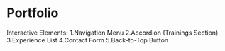 # Portfolio
Interactive Elements:
1.Navigation Menu
2.Accordion (Trainings Section)
3.Experience List
4.Contact Form
5.Back-to-Top Button
